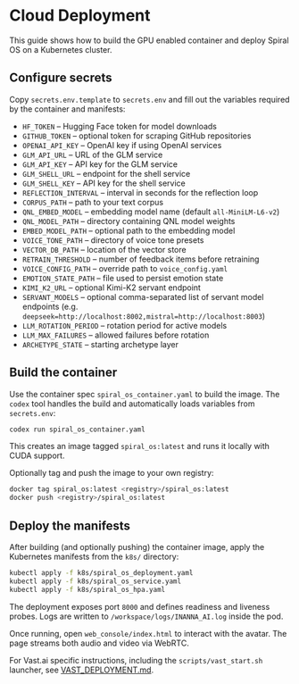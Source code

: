 # Cloud Deployment

This guide shows how to build the GPU enabled container and deploy Spiral OS on a Kubernetes cluster.

## Configure secrets

Copy `secrets.env.template` to `secrets.env` and fill out the variables required by the container and manifests:

- `HF_TOKEN` – Hugging Face token for model downloads
- `GITHUB_TOKEN` – optional token for scraping GitHub repositories
- `OPENAI_API_KEY` – OpenAI key if using OpenAI services
- `GLM_API_URL` – URL of the GLM service
- `GLM_API_KEY` – API key for the GLM service
- `GLM_SHELL_URL` – endpoint for the shell service
- `GLM_SHELL_KEY` – API key for the shell service
- `REFLECTION_INTERVAL` – interval in seconds for the reflection loop
- `CORPUS_PATH` – path to your text corpus
- `QNL_EMBED_MODEL` – embedding model name (default `all-MiniLM-L6-v2`)
- `QNL_MODEL_PATH` – directory containing QNL model weights
- `EMBED_MODEL_PATH` – optional path to the embedding model
- `VOICE_TONE_PATH` – directory of voice tone presets
- `VECTOR_DB_PATH` – location of the vector store
- `RETRAIN_THRESHOLD` – number of feedback items before retraining
- `VOICE_CONFIG_PATH` – override path to `voice_config.yaml`
- `EMOTION_STATE_PATH` – file used to persist emotion state
- `KIMI_K2_URL` – optional Kimi-K2 servant endpoint
- `SERVANT_MODELS` – optional comma-separated list of servant model endpoints
  (e.g. `deepseek=http://localhost:8002,mistral=http://localhost:8003`)
- `LLM_ROTATION_PERIOD` – rotation period for active models
- `LLM_MAX_FAILURES` – allowed failures before rotation
- `ARCHETYPE_STATE` – starting archetype layer

## Build the container

Use the container spec `spiral_os_container.yaml` to build the image. The `codex` tool handles the build and automatically loads variables from `secrets.env`:

```bash
codex run spiral_os_container.yaml
```

This creates an image tagged `spiral_os:latest` and runs it locally with CUDA support.

Optionally tag and push the image to your own registry:

```bash
docker tag spiral_os:latest <registry>/spiral_os:latest
docker push <registry>/spiral_os:latest
```

## Deploy the manifests

After building (and optionally pushing) the container image, apply the Kubernetes manifests from the `k8s/` directory:

```bash
kubectl apply -f k8s/spiral_os_deployment.yaml
kubectl apply -f k8s/spiral_os_service.yaml
kubectl apply -f k8s/spiral_os_hpa.yaml
```

The deployment exposes port `8000` and defines readiness and liveness probes. Logs are written to `/workspace/logs/INANNA_AI.log` inside the pod.

Once running, open `web_console/index.html` to interact with the avatar. The page streams both audio and video via WebRTC.

For Vast.ai specific instructions, including the `scripts/vast_start.sh` launcher, see [VAST_DEPLOYMENT.md](VAST_DEPLOYMENT.md).
